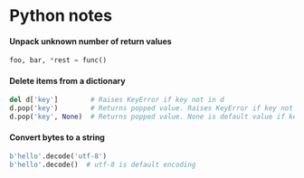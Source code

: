 # Python notes

#### Unpack unknown number of return values
```python
foo, bar, *rest = func()
```

#### Delete items from a dictionary
```python
del d['key']        # Raises KeyError if key not in d
d.pop('key')        # Returns popped value. Raises KeyError if key not in d
d.pop('key', None)  # Returns popped value. None is default value if key not in d
```

#### Convert bytes to a string
```python
b'hello'.decode('utf-8')
b'hello'.decode()  # utf-8 is default encoding
```
